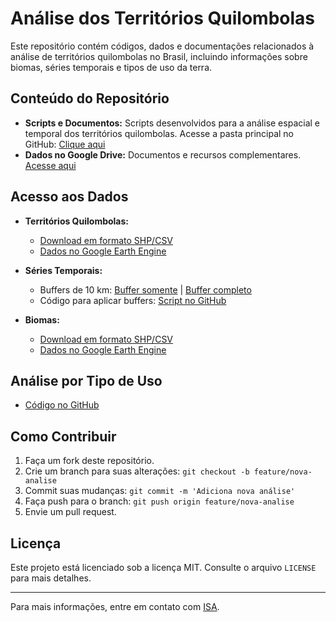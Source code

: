 # Análise dos Territórios Quilombolas

Este repositório contém códigos, dados e documentações relacionados à análise de territórios quilombolas no Brasil, incluindo informações sobre biomas, séries temporais e tipos de uso da terra.

## Conteúdo do Repositório

- **Scripts e Documentos:** Scripts desenvolvidos para a análise espacial e temporal dos territórios quilombolas. Acesse a pasta principal no GitHub: [Clique aqui](https://github.com/wallyboy22/analises_sobre_territorios_quilombolas/tree/main)
- **Dados no Google Drive:** Documentos e recursos complementares. [Acesse aqui](https://drive.google.com/drive/folders/16gLlgNr_Y5SnnrfmthSRHuHaZqL1R-MH)

## Acesso aos Dados

- **Territórios Quilombolas:**
  - [Download em formato SHP/CSV](https://certificacao.incra.gov.br/csv_shp/export_shp.py)
  - [Dados no Google Earth Engine](https://code.earthengine.google.com/?asset=projects/ee-babecsilva-consultorias/assets/incra_areas_de_quilombolas)

- **Séries Temporais:**
  - Buffers de 10 km: [Buffer somente](https://code.earthengine.google.com/?asset=projects/ee-babecsilva-consultorias/assets/incra_areas_de_quilombolas_somente_buffer_10km) | [Buffer completo](https://code.earthengine.google.com/?asset=projects/ee-babecsilva-consultorias/assets/incra_areas_de_quilombolas_buffer_10km)
  - Código para aplicar buffers: [Script no GitHub](https://github.com/wallyboy22/analises_sobre_territorios_quilombolas/blob/main/scripts/apply_buffer_in_shape.js)

- **Biomas:**
  - [Download em formato SHP/CSV](https://certificacao.incra.gov.br/csv_shp/export_shp.py)
  - [Dados no Google Earth Engine](https://code.earthengine.google.com/?asset=projects/ee-babecsilva-consultorias/assets/ISA/ibge_biomas_250mil)

## Análise por Tipo de Uso

- [Código no GitHub](https://github.com/wallyboy22/analises_sobre_territorios_quilombolas/blob/main/scripts/LULC-incra_areas_de_quilombolas_buffer.js)

## Como Contribuir

1. Faça um fork deste repositório.
2. Crie um branch para suas alterações: `git checkout -b feature/nova-analise`
3. Commit suas mudanças: `git commit -m 'Adiciona nova análise'`
4. Faça push para o branch: `git push origin feature/nova-analise`
5. Envie um pull request.

## Licença

Este projeto está licenciado sob a licença MIT. Consulte o arquivo `LICENSE` para mais detalhes.

---

Para mais informações, entre em contato com [ISA]().

